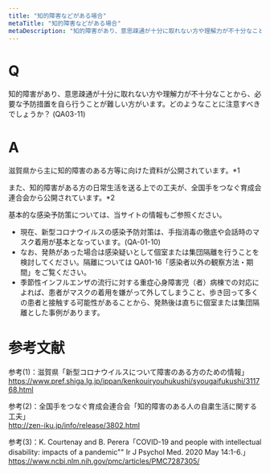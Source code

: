 ```yaml
---
title: "知的障害などがある場合"
metaTitle: "知的障害などがある場合"
metaDescription: "知的障害があり、意思疎通が十分に取れない方や理解力が不十分なことから、必要な予防措置を自ら行うことが難しい方がいます。どのようなことに注意すべきでしょうか？"
---
```


# Q
知的障害があり、意思疎通が十分に取れない方や理解力が不十分なことから、必要な予防措置を自ら行うことが難しい方がいます。どのようなことに注意すべきでしょうか？
(QA03-11)
​
# A
滋賀県から主に知的障害のある方等に向けた資料が公開されています。*1  
  
また、知的障害がある方の日常生活を送る上での工夫が、全国手をつなぐ育成会連合会から公開されています。*2  
  
基本的な感染予防策については、当サイトの情報もご参照ください。  
* 現在、新型コロナウイルスの感染予防対策は、手指消毒の徹底や会話時のマスク着用が基本となっています。(QA-01-10)  
* なお、発熱があった場合は感染疑いとして個室または集団隔離を行うことを検討してください。隔離については QA01-16「感染者以外の観察方法・期間」をご覧ください。  
* 季節性インフルエンザの流行に対する重症心身障害児（者）病棟での対応によれば、患者がマスクの着用を嫌がって外してしまうこと、歩き回って多くの患者と接触する可能性があることから、発熱後は直ちに個室または集団隔離とした事例があります。

# 参考文献
参考(1)：滋賀県「新型コロナウイルスについて障害のある方のための情報」  
https://www.pref.shiga.lg.jp/ippan/kenkouiryouhukushi/syougaifukushi/311768.html  
  
参考(2)：全国手をつなぐ育成会連合会「知的障害のある人の自粛生活に関する工夫」  
http://zen-iku.jp/info/release/3802.html  
  
参考(3)：K. Courtenay and B. Perera「COVID-19 and people with intellectual disability: impacts of a pandemic""  Ir J Psychol Med. 2020 May 14:1-6.」  
https://www.ncbi.nlm.nih.gov/pmc/articles/PMC7287305/